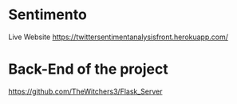 # Sentimento
Live Website
https://twittersentimentanalysisfront.herokuapp.com/


# Back-End of the project
https://github.com/TheWitchers3/Flask_Server
